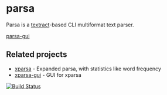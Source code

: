 # parsa
Parsa is a [textract](https://github.com/deanmalmgren/textract)-based CLI multiformat text parser.

[parsa-gui](https://github.com/rdimaio/parsa-gui)

## Related projects
- [xparsa](https://github.com/rdimaio/xparsa) - Expanded parsa, with statistics like word frequency
- [xparsa-gui](https://github.com/rdimaio/xparsa-gui) - GUI for xparsa


[![Build Status](https://travis-ci.com/rdimaio/parsa.svg?branch=master)](https://travis-ci.com/rdimaio/parsa)